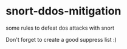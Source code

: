 # snort-ddos-mitigation
some rules to defeat dos attacks with snort

Don't forget to create a good suppress list :) 
